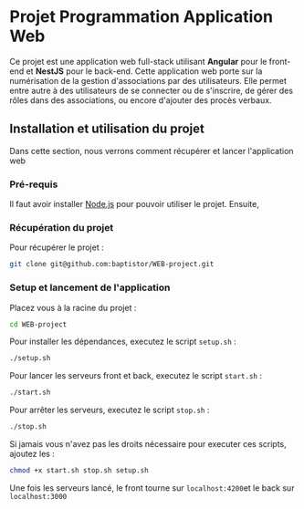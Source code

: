 # Projet Programmation Application Web
Ce projet est une application web full-stack utilisant **Angular** pour le front-end et **NestJS** pour le back-end. Cette application web porte sur la numérisation de la gestion d'associations par des utilisateurs. Elle permet entre autre à des utilisateurs de se connecter ou de s'inscrire, de gérer des rôles dans des associations, ou encore d'ajouter des procès verbaux.

## Installation et utilisation du projet
Dans cette section, nous verrons comment récupérer et lancer l'application web
### Pré-requis
Il faut avoir installer [Node.js](https://nodejs.org/en/download/) pour pouvoir utiliser le projet. Ensuite, 
### Récupération du projet
Pour récupérer le projet :  
```bash
git clone git@github.com:baptistor/WEB-project.git
```
### Setup et lancement de l'application
Placez vous à la racine du projet : 
```bash
cd WEB-project
```
Pour installer les dépendances, executez le script `setup.sh` : 
```bash
./setup.sh
```
Pour lancer les serveurs front et back, executez le script `start.sh` :
```bash
./start.sh
```
Pour arrêter les serveurs, executez le script `stop.sh` :
```bash
./stop.sh
```
Si jamais vous n'avez pas les droits nécessaire pour executer ces scripts, ajoutez les : 
```bash
chmod +x start.sh stop.sh setup.sh
```
Une fois les serveurs lancé, le front tourne sur `localhost:4200`et le back sur `localhost:3000`

